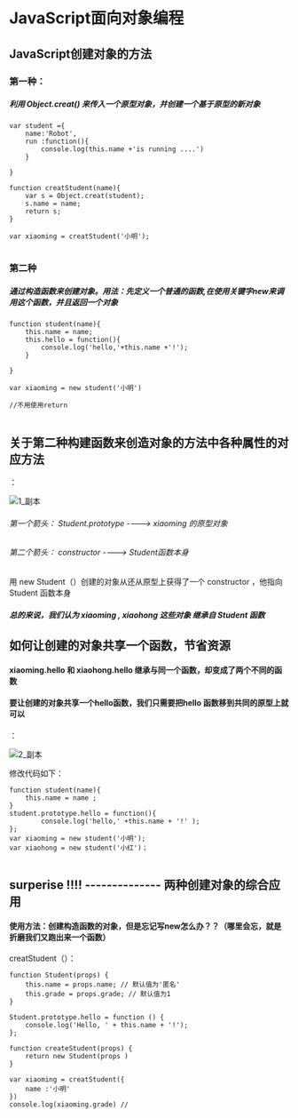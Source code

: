 # JavaScript面向对象编程



## JavaScript创建对象的方法

### 第一种：

##### 利用 Object.creat() 来传入一个原型对象，并创建一个基于原型的新对象

```
var student ={
	name:'Robot',
	run :function(){
		console.log(this.name +'is running ....')
	}

}

function creatStudent(name){
	var s = Object.creat(student);
	s.name = name;
	return s;
}

var xiaoming = creatStudent('小明');


```



### 第二种

##### 通过构造函数来创建对象。用法：先定义一个普通的函数,在使用关键字new来调用这个函数，并且返回一个对象

```php+HTML
function student(name){
	this.name = name;
	this.hello = function(){
		console.log('hello,'+this.name +'!');
	}

}

var xiaoming = new student('小明')

//不用使用return


```





## 关于第二种构建函数来创造对象的方法中各种属性的对应方法

：



![1_副本](C:\Users\asus\Pictures\1_副本.png)



###### 第一个箭头： Student.prototype  ---->   xiaoming 的原型对象



###### 第二个箭头： constructor ----> Student函数本身

用 new Student（）创建的对象从还从原型上获得了一个 constructor ，他指向 Student 函数本身



##### 总的来说，我们认为 xiaoming , xiaohong 这些对象 继承自 Student 函数



## 如何让创建的对象共享一个函数，节省资源

#### xiaoming.hello 和 xiaohong.hello 继承与同一个函数，却变成了两个不同的函数

#### 要让创建的对象共享一个hello函数，我们只需要把hello 函数移到共同的原型上就可以

：

![2_副本](C:\Users\asus\Pictures\2_副本.png)



修改代码如下：

```php+HTML
function student(name){
	this.name = name ;
}
student.prototype.hello = function(){
		console.log('hello,' +this.name + '!' );
};
var xiaoming = new student('小明');
var xiaohong = new student('小红')；


```



## surperise !!!!   --------------  两种创建对象的综合应用 

#### 使用方法：创建构造函数的对象，但是忘记写new怎么办？？（哪里会忘，就是折磨我们又跑出来一个函数）

creatStudent（）：

```php+HTML
function Student(props) {
    this.name = props.name; // 默认值为'匿名'
    this.grade = props.grade; // 默认值为1
}

Student.prototype.hello = function () {
    console.log('Hello, ' + this.name + '!');
};

function createStudent(props) {
    return new Student(props )
}

var xiaoming = creatStudent({
	name :'小明'
})
console.log(xiaoming.grade) //

```



















